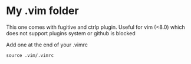 # My .vim folder
This one comes with fugitive and ctrlp plugin. Useful for vim (<8.0) which does not support plugins system or github is blocked

Add one at the end of your .vimrc
```
source .vim/.vimrc
```
